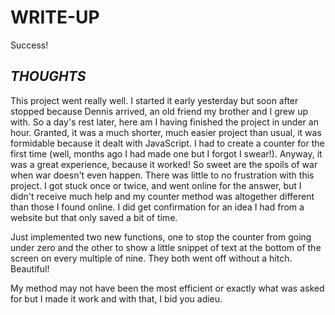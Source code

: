 # WRITE-UP

Success!

## _THOUGHTS_

This project went really well. I started it early yesterday but soon after stopped because Dennis arrived, an old friend my brother and I grew up with. So a day's rest later, here am I having finished the project in under an hour. Granted, it was a much shorter, much easier project than usual, it was formidable because it dealt with JavaScript. I had to create a counter for the first time (well, months ago I had made one but I forgot I swear!). Anyway, it was a great experience, because it worked! So sweet are the spoils of war when war doesn't even happen. There was little to no frustration with this project. I got stuck once or twice, and went online for the answer, but I didn't receive much help and my counter method was altogether different than those I found online. I did get confirmation for an idea I had from a website but that only saved a bit of time.

Just implemented two new functions, one to stop the counter from going under zero and the other to show a little snippet of text at the bottom of the screen on every multiple of nine. They both went off without a hitch. Beautiful!

My method may not have been the most efficient or exactly what was asked for but I made it work and with that, I bid you adieu.